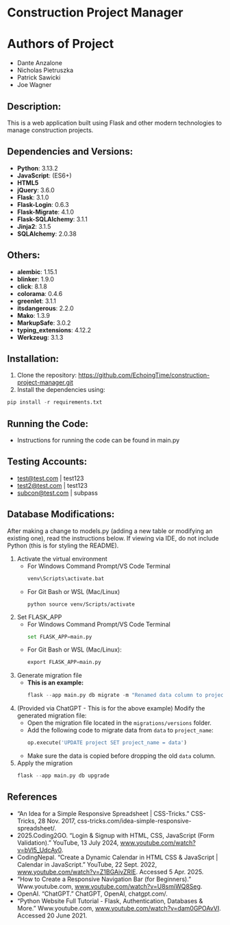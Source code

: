 # Construction Project Manager

# Authors of Project

- Dante Anzalone
- Nicholas Pietruszka
- Patrick Sawicki
- Joe Wagner

## Description:

This is a web application built using Flask and other modern technologies to manage construction projects.

## Dependencies and Versions:

- **Python**: 3.13.2
- **JavaScript**: (ES6+)
- **HTML5**
- **jQuery**: 3.6.0
- **Flask**: 3.1.0
- **Flask-Login**: 0.6.3
- **Flask-Migrate**: 4.1.0
- **Flask-SQLAlchemy**: 3.1.1
- **Jinja2**: 3.1.5
- **SQLAlchemy**: 2.0.38

## Others:

- **alembic**: 1.15.1
- **blinker**: 1.9.0
- **click**: 8.1.8
- **colorama**: 0.4.6
- **greenlet**: 3.1.1
- **itsdangerous**: 2.2.0
- **Mako**: 1.3.9
- **MarkupSafe**: 3.0.2
- **typing_extensions**: 4.12.2
- **Werkzeug**: 3.1.3

## Installation:

1. Clone the repository: https://github.com/EchoingTime/construction-project-manager.git
2. Install the dependencies using:

```python
pip install -r requirements.txt
```

## Running the Code:

- Instructions for running the code can be found in main.py

## Testing Accounts:

- test@test.com | test123
- test2@test.com | test123
- subcon@test.com | subpass

## Database Modifications:

After making a change to models.py (adding a new table or modifying an existing one), read the instructions below. If viewing via IDE, do not include Python (this is for styling the README).

1. Activate the virtual environment
   - For Windows Command Prompt/VS Code Terminal
     ```python
     venv\Scripts\activate.bat
     ```
   - For Git Bash or WSL (Mac/Linux)
     ```
     python source venv/Scripts/activate
     ```
2. Set FLASK_APP
   - For Windows Command Prompt/VS Code Terminal
     ```python
     set FLASK_APP=main.py
     ```
   - For Git Bash or WSL (Mac/Linux):
     ```python
     export FLASK_APP=main.py
     ```
3. Generate migration file
   - **This is an example:**
     ```python
     flask --app main.py db migrate -m "Renamed data column to project_name"
     ```
4. (Provided via ChatGPT - This is for the above example) Modify the generated migration file:
   - Open the migration file located in the `migrations/versions` folder.
   - Add the following code to migrate data from `data` to `project_name`:
     ```python
     op.execute('UPDATE project SET project_name = data')
     ```
   - Make sure the data is copied before dropping the old `data` column.
5. Apply the migration
   ```python
   flask --app main.py db upgrade
   ```

## References

- “An Idea for a Simple Responsive Spreadsheet | CSS-Tricks.” CSS-Tricks, 28 Nov. 2017, css-tricks.com/idea-simple-responsive-spreadsheet/.
- 2025.Coding2GO. “Login & Signup with HTML, CSS, JavaScript (Form Validation).” YouTube, 13 July 2024, www.youtube.com/watch?v=bVl5_UdcAy0.
- CodingNepal. “Create a Dynamic Calendar in HTML CSS & JavaScript | Calendar in JavaScript.” YouTube, 22 Sept. 2022, www.youtube.com/watch?v=Z1BGAivZRlE. Accessed 5 Apr. 2025.
- “How to Create a Responsive Navigation Bar (for Beginners).” Www.youtube.com, www.youtube.com/watch?v=U8smiWQ8Seg.
- OpenAI. “ChatGPT.” ChatGPT, OpenAI, chatgpt.com/.
- “Python Website Full Tutorial - Flask, Authentication, Databases & More.” Www.youtube.com, www.youtube.com/watch?v=dam0GPOAvVI. Accessed 20 June 2021.
